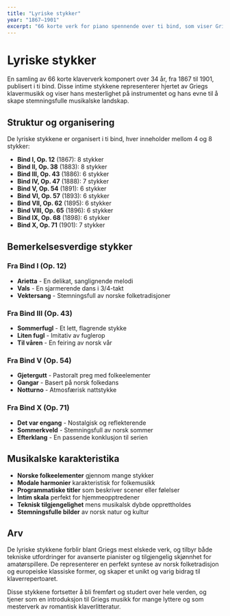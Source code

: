 ```yaml
---
title: "Lyriske stykker"
year: "1867–1901"
excerpt: "66 korte verk for piano spennende over ti bind, som viser Griegs intime lyrikk."
---
```


# Lyriske stykker

En samling av 66 korte klaververk komponert over 34 år, fra 1867 til 1901, publisert i ti bind. Disse intime stykkene representerer hjertet av Griegs klavermusikk og viser hans mesterlighet på instrumentet og hans evne til å skape stemningsfulle musikalske landskap.

## Struktur og organisering

De lyriske stykkene er organisert i ti bind, hver inneholder mellom 4 og 8 stykker:

- **Bind I, Op. 12** (1867): 8 stykker
- **Bind II, Op. 38** (1883): 8 stykker
- **Bind III, Op. 43** (1886): 6 stykker
- **Bind IV, Op. 47** (1888): 7 stykker
- **Bind V, Op. 54** (1891): 6 stykker
- **Bind VI, Op. 57** (1893): 6 stykker
- **Bind VII, Op. 62** (1895): 6 stykker
- **Bind VIII, Op. 65** (1896): 6 stykker
- **Bind IX, Op. 68** (1898): 6 stykker
- **Bind X, Op. 71** (1901): 7 stykker

## Bemerkelsesverdige stykker

### Fra Bind I (Op. 12)
- **Arietta** - En delikat, sanglignende melodi
- **Vals** - En sjarmerende dans i 3/4-takt
- **Vektersang** - Stemningsfull av norske folketradisjoner

### Fra Bind III (Op. 43)
- **Sommerfugl** - Et lett, flagrende stykke
- **Liten fugl** - Imitativ av fuglerop
- **Til våren** - En feiring av norsk vår

### Fra Bind V (Op. 54)
- **Gjetergutt** - Pastoralt preg med folkeelementer
- **Gangar** - Basert på norsk folkedans
- **Notturno** - Atmosfærisk nattstykke

### Fra Bind X (Op. 71)
- **Det var engang** - Nostalgisk og reflekterende
- **Sommerkveld** - Stemningsfull av norsk sommer
- **Efterklang** - En passende konklusjon til serien

## Musikalske karakteristika

- **Norske folkeelementer** gjennom mange stykker
- **Modale harmonier** karakteristisk for folkemusikk
- **Programmatiske titler** som beskriver scener eller følelser
- **Intim skala** perfekt for hjemmeopptredener
- **Teknisk tilgjengelighet** mens musikalsk dybde opprettholdes
- **Stemningsfulle bilder** av norsk natur og kultur

## Arv

De lyriske stykkene forblir blant Griegs mest elskede verk, og tilbyr både tekniske utfordringer for avanserte pianister og tilgjengelig skjønnhet for amatørspillere. De representerer en perfekt syntese av norsk folketradisjon og europeiske klassiske former, og skaper et unikt og varig bidrag til klaverrepertoaret.

Disse stykkene fortsetter å bli fremført og studert over hele verden, og tjener som en introduksjon til Griegs musikk for mange lyttere og som mesterverk av romantisk klaverlitteratur.
